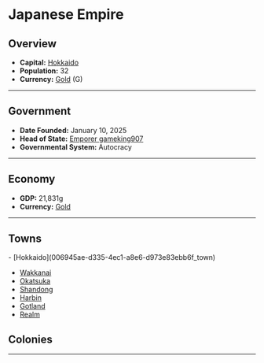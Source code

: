 <!--UNDEDITED FILE, remove this entire line if this file has been edited!-->
# <!--NAME-->Japanese Empire<!--NAME-->

## Overview

- **Capital:** <!--CAPITAL_LINK-->[Hokkaido](006945ae-d335-4ec1-a8e6-d973e83ebb6f_town)<!--CAPITAL_LINK-->
- **Population:** <!--POPULATION-->32<!--POPULATION-->
- **Currency:** <!--CURRENCY_LINK-->[Gold](Gold_currency)<!--CURRENCY_LINK--> (<!--CURRENCY_ABV-->G<!--CURRENCY_ABV-->)

---

## Government

- **Date Founded:** <!--FOUNDED-->January 10, 2025<!--FOUNDED-->
- **Head of State:** <!--LEADER_TITLE_LINK-->[Emporer gameking907](gameking907_user)<!--LEADER_TITLE_LINK-->
- **Governmental System:** <!--GOVERNMENT-->Autocracy<!--GOVERNMENT-->

---

## Economy

- **GDP:** <!--GDP-->21,831g<!--GDP-->
- **Currency:** <!--CURRENCY_LINK-->[Gold](Gold_currency)<!--CURRENCY_LINK-->

---

## Towns

<!--TOWNS-->- [Hokkaido](006945ae-d335-4ec1-a8e6-d973e83ebb6f_town)
- [Wakkanai](e148021b-361c-4d57-9e09-71d8b181be2b_town)
- [Okatsuka](cf3d85db-abc9-4381-841b-9769bcd8d2c2_town)
- [Shandong](5efed49e-cc74-4762-aedf-e392c1c697a9_town)
- [Harbin](a3b0d1ce-0e32-4163-a35f-4eb5b4e174dc_town)
- [Gotland](6c6a494b-1740-4b69-ab3b-4ff6d708a5d9_town)
- [Realm](6a20450c-ed94-45c4-8ecc-8f935277d7b3_town)<!--TOWNS-->

## Colonies

<!--COLONIES--><!--COLONIES-->

---